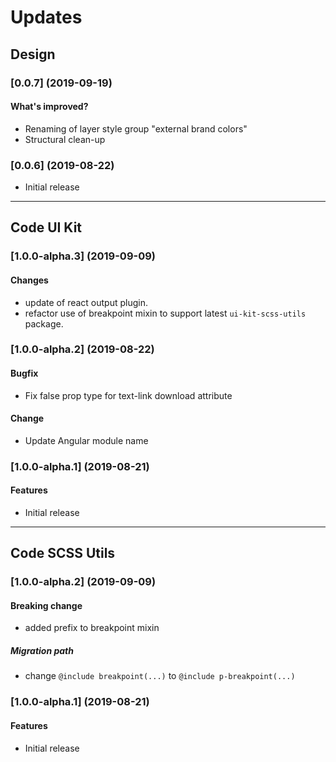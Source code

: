 # Updates 

## Design

### [0.0.7] (2019-09-19)

#### What's improved?
* Renaming of layer style group "external brand colors"
* Structural clean-up

### [0.0.6] (2019-08-22)
* Initial release


--- 

## Code UI Kit


### [1.0.0-alpha.3] (2019-09-09)

#### Changes
* update of react output plugin. 
* refactor use of breakpoint mixin to support latest `ui-kit-scss-utils` package.


### [1.0.0-alpha.2] (2019-08-22)

#### Bugfix
* Fix false prop type for text-link download attribute

#### Change
* Update Angular module name


### [1.0.0-alpha.1] (2019-08-21)

#### Features
* Initial release

--- 

## Code SCSS Utils


### [1.0.0-alpha.2] (2019-09-09)

#### Breaking change
* added prefix to breakpoint mixin

##### Migration path
* change `@include breakpoint(...)` to `@include p-breakpoint(...)`


### [1.0.0-alpha.1] (2019-08-21)

#### Features
* Initial release